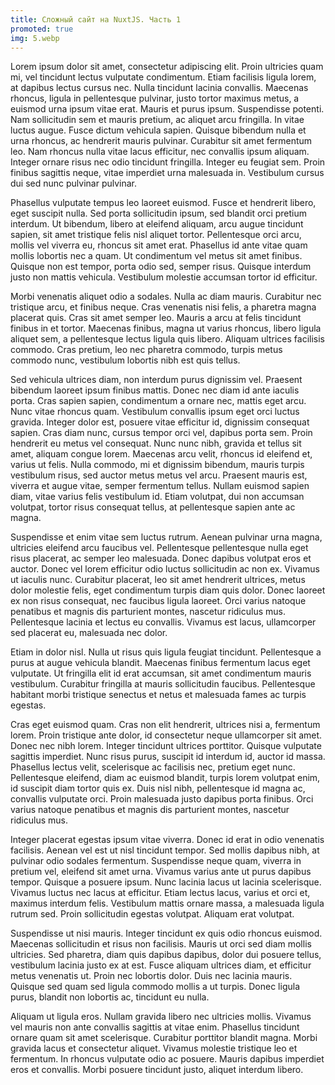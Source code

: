 ```yaml
---
title: Сложный сайт на NuxtJS. Часть 1
promoted: true
img: 5.webp
---
```


Lorem ipsum dolor sit amet, consectetur adipiscing elit. Proin ultricies quam mi, vel tincidunt lectus vulputate condimentum. Etiam facilisis ligula lorem, at dapibus lectus cursus nec. Nulla tincidunt lacinia convallis. Maecenas rhoncus, ligula in pellentesque pulvinar, justo tortor maximus metus, a euismod urna ipsum vitae erat. Mauris et purus ipsum. Suspendisse potenti. Nam sollicitudin sem et mauris pretium, ac aliquet arcu fringilla. In vitae luctus augue. Fusce dictum vehicula sapien. Quisque bibendum nulla et urna rhoncus, ac hendrerit mauris pulvinar. Curabitur sit amet fermentum leo. Nam rhoncus nulla vitae lacus efficitur, nec convallis ipsum aliquam. Integer ornare risus nec odio tincidunt fringilla. Integer eu feugiat sem. Proin finibus sagittis neque, vitae imperdiet urna malesuada in. Vestibulum cursus dui sed nunc pulvinar pulvinar.
<!--more-->
Phasellus vulputate tempus leo laoreet euismod. Fusce et hendrerit libero, eget suscipit nulla. Sed porta sollicitudin ipsum, sed blandit orci pretium interdum. Ut bibendum, libero at eleifend aliquam, arcu augue tincidunt sapien, sit amet tristique felis nisl aliquet tortor. Pellentesque orci arcu, mollis vel viverra eu, rhoncus sit amet erat. Phasellus id ante vitae quam mollis lobortis nec a quam. Ut condimentum vel metus sit amet finibus. Quisque non est tempor, porta odio sed, semper risus. Quisque interdum justo non mattis vehicula. Vestibulum molestie accumsan tortor id efficitur.

Morbi venenatis aliquet odio a sodales. Nulla ac diam mauris. Curabitur nec tristique arcu, et finibus neque. Cras venenatis nisi felis, a pharetra magna placerat quis. Cras sit amet semper leo. Mauris a arcu at felis tincidunt finibus in et tortor. Maecenas finibus, magna ut varius rhoncus, libero ligula aliquet sem, a pellentesque lectus ligula quis libero. Aliquam ultrices facilisis commodo. Cras pretium, leo nec pharetra commodo, turpis metus commodo nunc, vestibulum lobortis nibh est quis tellus.

Sed vehicula ultrices diam, non interdum purus dignissim vel. Praesent bibendum laoreet ipsum finibus mattis. Donec nec diam id ante iaculis porta. Cras sapien sapien, condimentum a ornare nec, mattis eget arcu. Nunc vitae rhoncus quam. Vestibulum convallis ipsum eget orci luctus gravida. Integer dolor est, posuere vitae efficitur id, dignissim consequat sapien. Cras diam nunc, cursus tempor orci vel, dapibus porta sem. Proin hendrerit eu metus vel consequat. Nunc nunc nibh, gravida et tellus sit amet, aliquam congue lorem. Maecenas arcu velit, rhoncus id eleifend et, varius ut felis. Nulla commodo, mi et dignissim bibendum, mauris turpis vestibulum risus, sed auctor metus metus vel arcu. Praesent mauris est, viverra et augue vitae, semper fermentum tellus. Nullam euismod sapien diam, vitae varius felis vestibulum id. Etiam volutpat, dui non accumsan volutpat, tortor risus consequat tellus, at pellentesque sapien ante ac magna.

Suspendisse et enim vitae sem luctus rutrum. Aenean pulvinar urna magna, ultricies eleifend arcu faucibus vel. Pellentesque pellentesque nulla eget risus placerat, ac semper leo malesuada. Donec dapibus volutpat eros et auctor. Donec vel lorem efficitur odio luctus sollicitudin ac non ex. Vivamus ut iaculis nunc. Curabitur placerat, leo sit amet hendrerit ultrices, metus dolor molestie felis, eget condimentum turpis diam quis dolor. Donec laoreet ex non risus consequat, nec faucibus ligula laoreet. Orci varius natoque penatibus et magnis dis parturient montes, nascetur ridiculus mus. Pellentesque lacinia et lectus eu convallis. Vivamus est lacus, ullamcorper sed placerat eu, malesuada nec dolor.

Etiam in dolor nisl. Nulla ut risus quis ligula feugiat tincidunt. Pellentesque a purus at augue vehicula blandit. Maecenas finibus fermentum lacus eget vulputate. Ut fringilla elit id erat accumsan, sit amet condimentum mauris vestibulum. Curabitur fringilla at mauris sollicitudin faucibus. Pellentesque habitant morbi tristique senectus et netus et malesuada fames ac turpis egestas.

Cras eget euismod quam. Cras non elit hendrerit, ultrices nisi a, fermentum lorem. Proin tristique ante dolor, id consectetur neque ullamcorper sit amet. Donec nec nibh lorem. Integer tincidunt ultrices porttitor. Quisque vulputate sagittis imperdiet. Nunc risus purus, suscipit id interdum id, auctor id massa. Phasellus lectus velit, scelerisque ac facilisis nec, pretium eget nunc. Pellentesque eleifend, diam ac euismod blandit, turpis lorem volutpat enim, id suscipit diam tortor quis ex. Duis nisl nibh, pellentesque id magna ac, convallis vulputate orci. Proin malesuada justo dapibus porta finibus. Orci varius natoque penatibus et magnis dis parturient montes, nascetur ridiculus mus.

Integer placerat egestas ipsum vitae viverra. Donec id erat in odio venenatis facilisis. Aenean vel est ut nisl tincidunt tempor. Sed mollis dapibus nibh, at pulvinar odio sodales fermentum. Suspendisse neque quam, viverra in pretium vel, eleifend sit amet urna. Vivamus varius ante ut purus dapibus tempor. Quisque a posuere ipsum. Nunc lacinia lacus ut lacinia scelerisque. Vivamus luctus nec lacus at efficitur. Etiam lectus lacus, varius et orci et, maximus interdum felis. Vestibulum mattis ornare massa, a malesuada ligula rutrum sed. Proin sollicitudin egestas volutpat. Aliquam erat volutpat.

Suspendisse ut nisi mauris. Integer tincidunt ex quis odio rhoncus euismod. Maecenas sollicitudin et risus non facilisis. Mauris ut orci sed diam mollis ultricies. Sed pharetra, diam quis dapibus dapibus, dolor dui posuere tellus, vestibulum lacinia justo ex at est. Fusce aliquam ultrices diam, et efficitur metus venenatis ut. Proin nec lobortis dolor. Duis nec lacinia mauris. Quisque sed quam sed ligula commodo mollis a ut turpis. Donec ligula purus, blandit non lobortis ac, tincidunt eu nulla.

Aliquam ut ligula eros. Nullam gravida libero nec ultricies mollis. Vivamus vel mauris non ante convallis sagittis at vitae enim. Phasellus tincidunt ornare quam sit amet scelerisque. Curabitur porttitor blandit magna. Morbi gravida lacus et consectetur aliquet. Vivamus molestie tristique leo et fermentum. In rhoncus vulputate odio ac posuere. Mauris dapibus imperdiet eros et convallis. Morbi posuere tincidunt justo, aliquet interdum libero.
